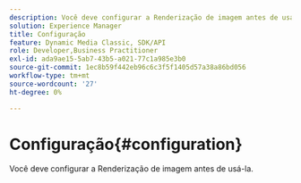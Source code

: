 ```yaml
---
description: Você deve configurar a Renderização de imagem antes de usá-la.
solution: Experience Manager
title: Configuração
feature: Dynamic Media Classic, SDK/API
role: Developer,Business Practitioner
exl-id: ada9ae15-5ab7-43b5-a021-77c1a985e3b0
source-git-commit: 1ec8b59f442eb96c6c3f5f1405d57a38a86bd056
workflow-type: tm+mt
source-wordcount: '27'
ht-degree: 0%

---
```


# Configuração{#configuration}

Você deve configurar a Renderização de imagem antes de usá-la.
